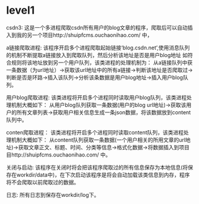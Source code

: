 # level1
csdn3:
这是一个多进程爬取csdn所有用户的blog文章的程序，爬取后可以自动插入到我的另一个项目http://shuipfcms.ouchaonihao.com/ 中，

a链接爬取进程:
该程序开启多个进程爬取起始链接‘blog.csdn.net’,使用消息队列的机制不断提取a链接放入到爬取队列，然后分析该地址是否是用户blog地址
如符合规则将该地址放到另一个用户队列，该类进程的处理机制为：
从a链接队列中获一条数据（为url地址）->获取该url地址中的所有a链接->判断该地址是否爬取过->判断是否是环路->插入该队列->分析该条数据是用户blog地址->插入用户blog队列。

用户blog爬取进程:
该类进程将开启多个进程同时读取用户blog队列，该类进程处理机制大概如下：
从用户blog队列获取一条数据(用户的blog url地址)->获取该用户的所有文章列表->获取用户相关信息生成一条json数据，将该数据放到content队列中。

conten爬取进程：
该类进程将开启多个进程同时读取content队列，该类进程处理机制大概如下：
从content队列获取一条数据(一个用户相关的所用文章的url地址)->获取文章正文、标题、时间、分类等信息->格式化数据->将数据插入到项目目http://shuipfcms.ouchaonihao.com/ 中。

关闭与启动:
该程序在关闭时将会把该程序爬取过的所有信息保存为本地信息(将保存在workdir/data中)，在下次启动该程序是将会自动加载该类信息到内存，程序将不会爬取以前爬取过的数据。

日志:
所有日志到保存在workdir/log下。
